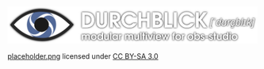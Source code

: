 ![header](./header.png)


[placeholder.png](https://commons.wikimedia.org/wiki/File:SMPTE_Color_Bars_16x9.svg) licensed under [CC BY-SA 3.0](https://creativecommons.org/licenses/by-sa/3.0/deed.en)
